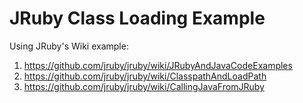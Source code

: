 JRuby Class Loading Example
===========================

Using JRuby's Wiki example:   
1. https://github.com/jruby/jruby/wiki/JRubyAndJavaCodeExamples
2. https://github.com/jruby/jruby/wiki/ClasspathAndLoadPath
3. https://github.com/jruby/jruby/wiki/CallingJavaFromJRuby  
